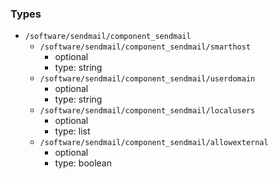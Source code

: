 ### Types

- `/software/sendmail/component_sendmail`
    - `/software/sendmail/component_sendmail/smarthost`
        - optional
        - type: string
    - `/software/sendmail/component_sendmail/userdomain`
        - optional
        - type: string
    - `/software/sendmail/component_sendmail/localusers`
        - optional
        - type: list
    - `/software/sendmail/component_sendmail/allowexternal`
        - optional
        - type: boolean

